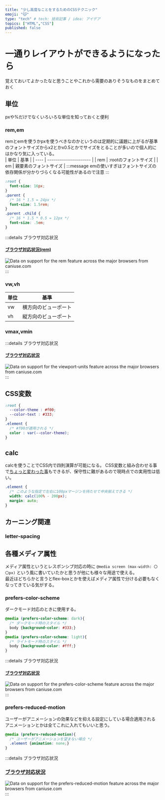```yaml
---
title: "少し高度なことをするためのCSSテクニック"
emoji: "😽"
type: "tech" # tech: 技術記事 / idea: アイデア
topics: ["HTML","CSS"]
published: false
---
```

# 一通りレイアウトができるようになったら

覚えておいてよかったなと思うことやこれから需要のありそうなものをまとめておく

## 単位

pxや%だけでなくいろいろな単位を知っておくと便利  

### rem,em

remとemを使うかpxを使うべきなのかというのは定期的に議題に上がるが基準のフォントサイズからx2とかx0.5とかでサイズをとることが多いので個人的にはかなり気に入っている。  
| 単位 | 基準                   |
| ---- | ---------------------- |
| rem  | :rootのフォントサイズ  |
| em   | 親要素のフォントサイズ |
:::message
emの使いすぎはフォントサイズの依存関係が分かりづらくなる可能性があるので注意
:::

```css
:root {
  font-size: 16px;
}
.parent {
  /* 16 * 1.5 = 24px */
  font-size: 1.5rem;
}
.parent .child {
  /* 16 * 1.5 * 0.5 = 12px */
  font-size: .5em;
}
```

:::details ブラウザ対応状況

#### [ブラウザ対応状況(rem)](https://caniuse.com/rem)

![Data on support for the rem feature across the major browsers from caniuse.com](https://caniuse.bitsofco.de/image/rem.jpg)
:::

### vw,vh

| 単位 | 基準                 |
| ---- | -------------------- |
| vw   | 横方向のビューポート |
| vh   | 縦方向のビューポート |

### vmax,vmin

:::details ブラウザ対応状況

#### [ブラウザ対応状況](https://caniuse.com/viewport-units)

![Data on support for the viewport-units feature across the major browsers from caniuse.com](https://caniuse.bitsofco.de/image/viewport-units.jpg)
:::

## CSS変数

```css
:root {
  --color-theme : #f00;
  --color-text : #333;
}
.element {
  /* #f00が適用される */
  color : var(--color-theme);
}
```

## calc

calcを使うことでCSS内で四則演算が可能になる。
CSS変数と組み合わせる事で[ちょっと変わった事](https://qiita.com/ken7253_/items/0a2b418915b754c03ce8)もできるが、保守性に難があるので現時点での実用性は低い。

```css
.element {
  /* このような指定で左右に100pxマージンを持たせて中央揃えできる */
  width: calc(100% - 200px);
  margin: auto;
}
```

## カーニング関連

### letter-spacing

## 各種メディア属性

メディア属性というとレスポンシブ対応の時に `@media screen (max-width: 〇〇px)` という風に書いていたかと思うが他にも様々な用途で使える。  
最近はどちらかと言うとflex-boxとかを使えばメディア属性で分ける必要もなくなってきている気がする。  

### prefers-color-scheme

ダークモード対応のときに使用する。

```css
@media (prefers-color-scheme: dark){
  /* ダークモード時のスタイル */
  body {background-color: #333;}
}
@media (prefers-color-scheme: light){
  /* ライトモード時のスタイル */
  body {background-color: #fff;}
}
```

:::details ブラウザ対応状況

#### [ブラウザ対応状況](https://caniuse.com/prefers-color-scheme)

![Data on support for the prefers-color-scheme feature across the major browsers from caniuse.com](https://caniuse.bitsofco.de/image/prefers-color-scheme.jpg)
:::

### prefers-reduced-motion

ユーザーがアニメーションの効果などを抑える設定にしている場合適用される  
アニメーションとかは全てこれに入れてもいいと思う。  

```css
@media (prefers-reduced-motion){
  /* ユーザーがアニメーションを望まない場合 */
  .element {animation: none;}
}
```

:::details ブラウザ対応状況

### [ブラウザ対応状況](https://caniuse.com/prefers-reduced-motion)

![Data on support for the prefers-reduced-motion feature across the major browsers from caniuse.com](https://caniuse.bitsofco.de/image/prefers-reduced-motion.jpg)
:::
